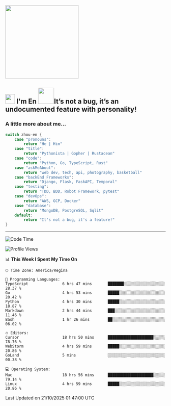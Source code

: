 <img align='center' src="https://media.giphy.com/media/GP1TJJSV4Ys1r64q2A/giphy.gif" width="230">

<h2><img src="https://emojis.slackmojis.com/emojis/images/1531849430/4246/blob-sunglasses.gif?1531849430" width="30"/> I'm En <img src="https://media.giphy.com/media/12oufCB0MyZ1Go/giphy.gif" width="50">It’s not a bug, it’s an undocumented feature with personality!</h2>


<!-- <img align='right' src="https://media.giphy.com/media/M9gbBd9nbDrOTu1Mqx/giphy.gif" width="230"> -->


### A little more about me... 
<!--
```javascript
const zhou-en = {
    pronouns: "He" | "Him",
    title: "Pythonista" | "Gopher" | "Rustacean",
    code: ["Python", "Go", "Rust", "TypeScript"],
    askMeAbout: ["web dev", "tech", "app dev", "photography"],
    technologies: {
        backEnd: {
            python: ["Django", "Flask", "FaskAPI"],
            go: []
        },
        scraping: ["selenium", "scrapy", "spider"],
        testing: ["Robot Framework"],
        devOps: ["AWS", "Docker", "GCP", "Nginx"],
        databases: ["mongo", "postgresql", "sqlite"],
        misc: ["Firebase", "Heroku"]
    },
    architecture: ["Event Driven Architecture", "Microservices"],
    currentFocus: ["Temporal", "Rust"],
    funFact: "It's not a bug, it's a feature!"
};
```
  -->

```go
switch zhou-en {
    case "pronouns":
        return "He | Him"
    case "title":
        return "Pythonista | Gopher | Rustacean"
    case "code":
        return "Python, Go, TypeScript, Rust"
    case "askMeAbout":
        return "web dev, tech, api, photography, basketball"
    case "backEnd Frameworks":
        return "Django, Flask, FaskAPI, Temporal"
    case "testing":
        return "TDD, BDD, Robot Framework, pytest"
    case "devOps":
        return "AWS, GCP, Docker"
    case "database":
        return "MongoDB, PostgreSQL, Sqlit"
    default:
        return "It's not a bug, it's a feature!"
}
```




---
<!--START_SECTION:waka-->
![Code Time](http://img.shields.io/badge/Code%20Time-2%2C612%20hrs%2059%20mins-blue)

![Profile Views](http://img.shields.io/badge/Profile%20Views-0-blue)

📊 **This Week I Spent My Time On** 

```text
🕑︎ Time Zone: America/Regina

💬 Programming Languages: 
TypeScript               6 hrs 47 mins       ███████░░░░░░░░░░░░░░░░░░   28.37 % 
Go                       4 hrs 53 mins       █████░░░░░░░░░░░░░░░░░░░░   20.42 % 
Python                   4 hrs 30 mins       █████░░░░░░░░░░░░░░░░░░░░   18.87 % 
Markdown                 2 hrs 44 mins       ███░░░░░░░░░░░░░░░░░░░░░░   11.46 % 
Bash                     1 hr 26 mins        ██░░░░░░░░░░░░░░░░░░░░░░░   06.02 % 

🔥 Editors: 
Cursor                   18 hrs 50 mins      ████████████████████░░░░░   78.76 % 
WebStorm                 4 hrs 59 mins       █████░░░░░░░░░░░░░░░░░░░░   20.86 % 
GoLand                   5 mins              ░░░░░░░░░░░░░░░░░░░░░░░░░   00.38 % 

💻 Operating System: 
Mac                      18 hrs 56 mins      ████████████████████░░░░░   79.14 % 
Linux                    4 hrs 59 mins       █████░░░░░░░░░░░░░░░░░░░░   20.86 % 
```


 Last Updated on 21/10/2025 01:47:00 UTC
<!--END_SECTION:waka-->
